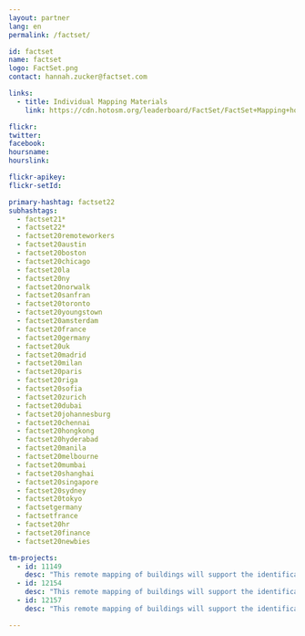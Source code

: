 ```yaml
---
layout: partner
lang: en
permalink: /factset/

id: factset
name: factset
logo: FactSet.png
contact: hannah.zucker@factset.com

links:
  - title: Individual Mapping Materials
    link: https://cdn.hotosm.org/leaderboard/FactSet/FactSet+Mapping+how+to+guide.pdf

flickr: 
twitter: 
facebook: 
hoursname:
hourslink:

flickr-apikey: 
flickr-setId: 

primary-hashtag: factset22
subhashtags:
  - factset21*
  - factset22*
  - factset20remoteworkers
  - factset20austin
  - factset20boston
  - factset20chicago
  - factset20la
  - factset20ny
  - factset20norwalk
  - factset20sanfran
  - factset20toronto
  - factset20youngstown
  - factset20amsterdam
  - factset20france
  - factset20germany
  - factset20uk
  - factset20madrid
  - factset20milan
  - factset20paris
  - factset20riga
  - factset20sofia
  - factset20zurich
  - factset20dubai
  - factset20johannesburg
  - factset20chennai
  - factset20hongkong
  - factset20hyderabad
  - factset20manila
  - factset20melbourne
  - factset20mumbai
  - factset20shanghai
  - factset20singapore
  - factset20sydney
  - factset20tokyo
  - factsetgermany
  - factsetfrance
  - factset20hr
  - factset20finance
  - factset20newbies

tm-projects:
  - id: 11149
    desc: "This remote mapping of buildings will support the identification and characterization of settlements, as well as the implementation of planned activities and largely the generation of data for humanitarian activities."
  - id: 12154
    desc: "This remote mapping of buildings will support the identification and characterization of settlements, as well as the implementation of planned activities and largely the generation of data for humanitarian activities."
  - id: 12157
    desc: "This remote mapping of buildings will support the identification and characterization of settlements, as well as the implementation of planned activities and largely the generation of data for humanitarian activities."

---
```

